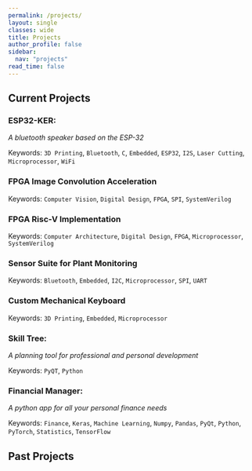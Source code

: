 ```yaml
---
permalink: /projects/
layout: single
classes: wide
title: Projects
author_profile: false
sidebar:
  nav: "projects"
read_time: false
---
```


## Current Projects
### ESP32-KER:
*A bluetooth speaker based on the ESP-32*

Keywords: `3D Printing`, `Bluetooth`, `C`, `Embedded`, `ESP32`, `I2S`, `Laser Cutting`, `Microprocessor`, `WiFi`

### FPGA Image Convolution Acceleration
Keywords: `Computer Vision`, `Digital Design`, `FPGA`, `SPI`, `SystemVerilog`

### FPGA Risc-V Implementation
Keywords: `Computer Architecture`, `Digital Design`, `FPGA`, `Microprocessor`, `SystemVerilog`

### Sensor Suite for Plant Monitoring
Keywords: `Bluetooth`, `Embedded`, `I2C`, `Microprocessor`, `SPI`, `UART`

### Custom Mechanical Keyboard
Keywords: `3D Printing`, `Embedded`, `Microprocessor`

### Skill Tree:
*A planning tool for professional and personal development*

Keywords: `PyQT`, `Python`

### Financial Manager:
*A python app for all your personal finance needs*

Keywords: `Finance`, `Keras`, `Machine Learning`, `Numpy`, `Pandas`, `PyQt`, `Python`, `PyTorch`, `Statistics`, `TensorFlow`

## Past Projects
